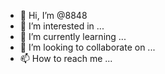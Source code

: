 - 👋 Hi, I’m @8848
- 👀 I’m interested in ...
- 🌱 I’m currently learning ...
- 💞️ I’m looking to collaborate on ...
- 📫 How to reach me ...

<!---
macxoscn/macxoscn is a ✨ special ✨ repository because its `README.md` (this file) appears on your GitHub profile.
You can click the Preview link to take a look at your changes.
--->
